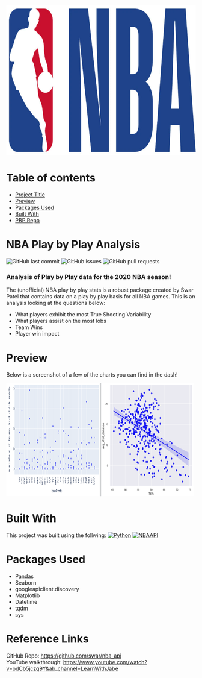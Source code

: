<img src="https://github.com/zachmort/nba_PBP_analysis/blob/main/images/NBA_banner.png" alt="NBABanner" width="700" height="400"/>


# Table of contents
- [Project Title](#NBA-Play-by-Play-Analysis)
- [Preview](#preview)
- [Packages Used](#Packages-Used)
- [Built With](#built-with)
- [PBP Repo](#reference-links)
<!-- - [Packages Used](#packages-used) -->




# NBA Play by Play Analysis
<!-- Add banner here -->

![GitHub last commit](https://img.shields.io/github/last-commit/zachmort/nba_PBP_analysis)
![GitHub issues](https://img.shields.io/github/issues-raw/zachmort/nba_PBP_analysis)
![GitHub pull requests](https://img.shields.io/github/issues-pr/zachmort/nba_PBP_analysis)

<!-- Describe your project in brief -->
<h3>Analysis of Play by Play data for the 2020 NBA season!</h3>

The (unofficial) NBA play by play stats is a robust package created by Swar Patel that contains data on a play by play basis for all NBA games.
This is an analysis looking at the questions below:

- What players exhibit the most True Shooting Variability
- What players assist on the most lobs
- Team Wins
- Player win impact

# Preview
<!-- Add a demo for your project -->
Below is a screenshot of a few of the charts you can find in the dash!

<p float="left">
    <img src="https://github.com/zachmort/nba_PBP_analysis/blob/main/images/bar.png" alt="ChartImg" width="49%" height="300"/>
    <img src="https://github.com/zachmort/nba_PBP_analysis/blob/main/images/scatter.png" alt="ChartImg" width="49%" height="300"/>
</p>



# Built With
This project was built using the follwing:
[![Python][Python]][Python-url]
[![NBAAPI][NBAAPI]][NBAAPI-url]


# Packages Used
- Pandas
- Seaborn
- googleapiclient.discovery 
- Matplotlib
- Datetime
- tqdm
- sys

# Reference Links
GitHub Repo: https://github.com/swar/nba_api
</br>YouTube walkthrough: https://www.youtube.com/watch?v=odCb5jczq9Y&ab_channel=LearnWithJabe


<!-- Markdown Links -->
[Python]: https://img.shields.io/badge/Python-0769AD?style=for-the-badge&logo=Python&logoColor=white
[Python-url]: https://www.python.org/
[Spotipy]: https://img.shields.io/badge/Spotipy-0769AD?style=for-the-badge&logo=Spotipy&logoColor=white
[Spotipy-url]: https://spotipy.readthedocs.io/en/2.22.1/
[Streamlit]: https://img.shields.io/badge/Streamlit-0769AD?style=for-the-badge&logo=Streamlit&logoColor=white
[Streamlit-url]: https://streamlit.io/
[NBAAPI]: https://img.shields.io/badge/-NBAAPI-black.svg?style=for-the-badge&logo=NBAAPI&colorB=555
[NBAAPI-url]: https://github.com/swar/nba_api
